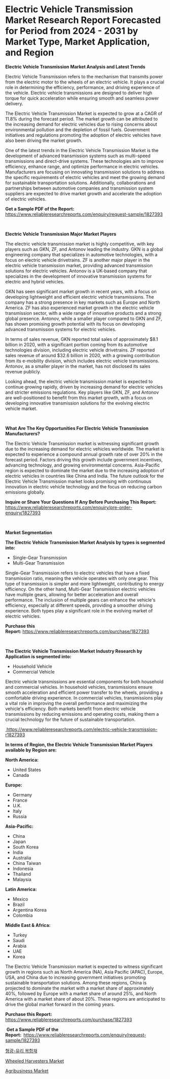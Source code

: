 <p><h1>Electric Vehicle Transmission Market Research Report Forecasted for Period from 2024 -  2031 by Market Type, Market Application, and Region</h1></p><p><strong>Electric Vehicle Transmission Market Analysis and Latest Trends</strong></p>
<p><p>Electric Vehicle Transmission refers to the mechanism that transmits power from the electric motor to the wheels of an electric vehicle. It plays a crucial role in determining the efficiency, performance, and driving experience of the vehicle. Electric vehicle transmissions are designed to deliver high torque for quick acceleration while ensuring smooth and seamless power delivery.</p><p>The Electric Vehicle Transmission Market is expected to grow at a CAGR of 11.8% during the forecast period. The market growth can be attributed to the increasing demand for electric vehicles due to rising concerns about environmental pollution and the depletion of fossil fuels. Government initiatives and regulations promoting the adoption of electric vehicles have also been driving the market growth.</p><p>One of the latest trends in the Electric Vehicle Transmission Market is the development of advanced transmission systems such as multi-speed transmissions and direct-drive systems. These technologies aim to improve efficiency, enhance range, and optimize performance in electric vehicles. Manufacturers are focusing on innovating transmission solutions to address the specific requirements of electric vehicles and meet the growing demand for sustainable transportation solutions. Additionally, collaborations and partnerships between automotive companies and transmission system suppliers are expected to drive market growth and accelerate the adoption of electric vehicles.</p></p>
<p><strong>Get a Sample PDF of the Report:&nbsp;</strong> <a href="https://www.reliableresearchreports.com/enquiry/request-sample/1827393">https://www.reliableresearchreports.com/enquiry/request-sample/1827393</a></p>
<p>&nbsp;</p>
<p><strong>Electric Vehicle Transmission Major Market Players</strong></p>
<p><p>The electric vehicle transmission market is highly competitive, with key players such as GKN, ZF, and Antonov leading the industry. GKN is a global engineering company that specializes in automotive technologies, with a focus on electric vehicle drivetrains. ZF is another major player in the electric vehicle transmission market, providing advanced transmission solutions for electric vehicles. Antonov is a UK-based company that specializes in the development of innovative transmission systems for electric and hybrid vehicles.</p><p>GKN has seen significant market growth in recent years, with a focus on developing lightweight and efficient electric vehicle transmissions. The company has a strong presence in key markets such as Europe and North America. ZF has also experienced market growth in the electric vehicle transmission sector, with a wide range of innovative products and a strong global presence. Antonov, while a smaller player compared to GKN and ZF, has shown promising growth potential with its focus on developing advanced transmission systems for electric vehicles.</p><p>In terms of sales revenue, GKN reported total sales of approximately $8.1 billion in 2020, with a significant portion coming from its automotive technologies division, including electric vehicle drivetrains. ZF reported sales revenue of around $32.6 billion in 2020, with a growing contribution from its e-mobility division, which includes electric vehicle transmissions. Antonov, as a smaller player in the market, has not disclosed its sales revenue publicly.</p><p>Looking ahead, the electric vehicle transmission market is expected to continue growing rapidly, driven by increasing demand for electric vehicles and stricter emissions regulations. Key players like GKN, ZF, and Antonov are well-positioned to benefit from this market growth, with a focus on developing innovative transmission solutions for the evolving electric vehicle market.</p></p>
<p>&nbsp;</p>
<p><strong>What Are The Key Opportunities For Electric Vehicle Transmission Manufacturers?</strong></p>
<p><p>The Electric Vehicle Transmission market is witnessing significant growth due to the increasing demand for electric vehicles worldwide. The market is expected to experience a compound annual growth rate of over 20% in the forecast period. Factors driving this growth include government incentives, advancing technology, and growing environmental concerns. Asia-Pacific region is expected to dominate the market due to the increasing adoption of electric vehicles in countries like China and India. The future outlook for the Electric Vehicle Transmission market looks promising with continuous innovation in electric vehicle technology and the focus on reducing carbon emissions globally.</p></p>
<p><strong>Inquire or Share Your Questions If Any Before Purchasing This Report:</strong> <a href="https://www.reliableresearchreports.com/enquiry/pre-order-enquiry/1827393">https://www.reliableresearchreports.com/enquiry/pre-order-enquiry/1827393</a></p>
<p>&nbsp;</p>
<p><strong>Market Segmentation</strong></p>
<p><strong>The Electric Vehicle Transmission Market Analysis by types is segmented into:</strong></p>
<p><ul><li>Single-Gear Transmission</li><li>Multi-Gear Transmission</li></ul></p>
<p><p>Single-Gear Transmission refers to electric vehicles that have a fixed transmission ratio, meaning the vehicle operates with only one gear. This type of transmission is simpler and more lightweight, contributing to energy efficiency. On the other hand, Multi-Gear Transmission electric vehicles have multiple gears, allowing for better acceleration and overall performance. The inclusion of multiple gears can enhance the vehicle's efficiency, especially at different speeds, providing a smoother driving experience. Both types play a significant role in the evolving market of electric vehicles.</p></p>
<p><strong>Purchase this Report:&nbsp;</strong><a href="https://www.reliableresearchreports.com/purchase/1827393">https://www.reliableresearchreports.com/purchase/1827393</a></p>
<p>&nbsp;</p>
<p><strong>The Electric Vehicle Transmission Market Industry Research by Application is segmented into:</strong></p>
<p><ul><li>Household Vehicle</li><li>Commercial Vehicle</li></ul></p>
<p><p>Electric vehicle transmissions are essential components for both household and commercial vehicles. In household vehicles, transmissions ensure smooth acceleration and efficient power transfer to the wheels, providing a comfortable driving experience. In commercial vehicles, transmissions play a vital role in improving the overall performance and maximizing the vehicle's efficiency. Both markets benefit from electric vehicle transmissions by reducing emissions and operating costs, making them a crucial technology for the future of sustainable transportation.</p></p>
<p><a href="https://www.reliableresearchreports.com/electric-vehicle-transmission-r1827393">&nbsp;https://www.reliableresearchreports.com/electric-vehicle-transmission-r1827393</a></p>
<p><strong>In terms of Region, the Electric Vehicle Transmission Market Players available by Region are:</strong></p>
<p>
    <p> <strong> North America: </strong>
        <ul>
            <li>United States</li>
            <li>Canada</li>
        </ul>
        </p> 
    <p> <strong> Europe: </strong>
        <ul>
            <li>Germany</li>
            <li>France</li>
            <li>U.K.</li>
            <li>Italy</li>
            <li>Russia</li>
        </ul>
        </p> 
    <p> <strong> Asia-Pacific: </strong>
        <ul>
            <li>China</li>
            <li>Japan</li>
            <li>South Korea</li>
            <li>India</li>
            <li>Australia</li>
            <li>China Taiwan</li>
            <li>Indonesia</li>
            <li>Thailand</li>
            <li>Malaysia</li>
        </ul>
        </p> 
    <p> <strong> Latin America: </strong>
        <ul>
            <li>Mexico</li>
            <li>Brazil</li>
            <li>Argentina Korea</li>
            <li>Colombia</li>
        </ul>
        </p> 
    <p> <strong> Middle East & Africa: </strong>
        <ul>
            <li>Turkey</li>
            <li>Saudi</li>
            <li>Arabia</li>
            <li>UAE</li>
            <li>Korea</li>
        </ul>
    </p>
    </p>
<p><p>The Electric Vehicle Transmission market is expected to witness significant growth in regions such as North America (NA), Asia Pacific (APAC), Europe, USA, and China due to increasing government initiatives promoting sustainable transportation solutions. Among these regions, China is projected to dominate the market with a market share of approximately 40%, followed by Europe with a market share of around 25%, and North America with a market share of about 20%. These regions are anticipated to drive the global market forward in the coming years.</p></p>
<p><strong>Purchase this Report: </strong><a href="https://www.reliableresearchreports.com/purchase/1827393">https://www.reliableresearchreports.com/purchase/1827393</a></p>
<p>&nbsp;<strong>Get a Sample PDF of the Report:&nbsp;&nbsp;</strong><a href="https://www.reliableresearchreports.com/enquiry/request-sample/1827393">https://www.reliableresearchreports.com/enquiry/request-sample/1827393</a></p>
<p><strong></strong></p>
<p><p><a href="https://github.com/vdhdwjyp90142/Market-Research-Report-List-2/blob/main/5910071114192.md">형광-유리 복합재</a></p><p><a href="https://github.com/phuonganhit041011/Market-Research-Report-List-1/blob/main/wheeled-harvesters-market.md">Wheeled Harvesters Market</a></p><p><a href="https://github.com/nhteumcc68/Market-Research-Report-List-1/blob/main/agribusiness-market.md">Agribusiness Market</a></p></p>